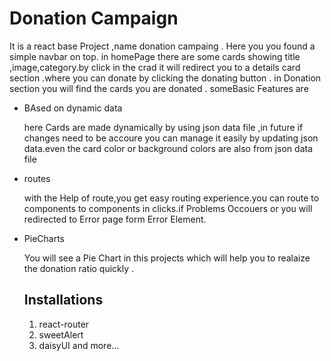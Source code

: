 
# Donation Campaign

It is a react base Project ,name donation campaing . Here you you found a simple navbar on top.
in homePage there are some cards showing title ,image,category.by click in the crad it will redirect you to a details card section .where you can donate by clicking the donating button . in Donation section you will find the cards you are donated . 
someBasic Features are

* BAsed on dynamic data 
   
   here Cards are made dynamically by using json data file ,in future if changes need to be accoure you can manage it easily by updating json data.even the card color or background colors are also from json data file


* routes 

  with the Help of route,you get easy routing experience.you can route to components to components in clicks.if Problems Occouers or you will redirected to Error page form Error Element.



* PieCharts
 
  You will see a Pie Chart in this projects which will  help you to realaize the donation ratio quickly .


  ## Installations 

  1. react-router
  2. sweetAlert
  3. daisyUI
   and more...